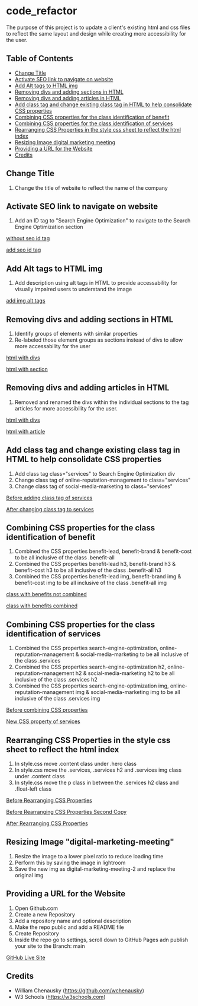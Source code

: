 # code_refactor

The purpose of this project is to update a client's existing html and css files to reflect the same layout and design while creating more accessibility for the user. 

## Table of Contents
* [Change Title](#change-title)
* [Activate SEO link to navigate on website](#activate-seo-link-to-navigate-on-website)
* [Add Alt tags to HTML img](#Add-Alt-tags-to-HTML-img)
* [Removing divs and adding sections in HTML](#Removing-divs-and-adding-sections-in-HTML)
* [Removing divs and adding articles in HTML](#Removing-divs-and-adding-articles-in-HTML)
* [Add class tag and change existing class tag in HTML to help consolidate CSS properties](#Add-class-tag-and-change-existing-class-tag-in-HTML-to-help-consolidate-CSS-properties)
* [Combining CSS properties for the class identification of benefit](#Combining-CSS-properties-for-the-class-identification-of-benefit)
* [Combining CSS properties for the class identification of services](#Combining-CSS-properties-for-the-class-identification-of-services)
* [Rearranging CSS Properties in the style css sheet to reflect the html index](#Rearranging-CSS-Properties-in-the-style-css-sheet-to-reflect-the-html-index)
* [Resizing Image digital marketing meeting](#Resizing-Image-digital-marketing-meeting)
* [Providing a URL for the Website](#Providing-a-URL-for-the-Website)
* [Credits](#credits)

## Change Title
1. Change the title of website to reflect the name of the company

## Activate SEO link to navigate on website
1. Add an ID tag to "Search Engine Optimization" to navigate to the Search Engine Optimization section

[without seo id tag](assets/images/without-seo-id-tag.png)

[add seo id tag](assets/images/add-seo-id-tag.png)

## Add Alt tags to HTML img
1. Add description using alt tags in HTML to provide accessability for visually impaired users to understand the image

[add img alt tags](assets/images/img-alt-tags.png)

## Removing divs and adding sections in HTML
1. Identify groups of elements with similar properties 
2. Re-labeled those element groups as sections instead of divs to allow more accessability for the user

[html with divs](assets/images/html-with-divs.png)  

[html with section](assets/images/html-with-sections.png)

## Removing divs and adding articles in HTML
1. Removed and renamed the divs within the individual sections to the tag articles for more accessibility for the user.

[html with divs](assets/images/html-without-articles.png)

[html with article](assets/images/html-with-articles.png)


## Add class tag and change existing class tag in HTML to help consolidate CSS properties
1. Add class tag class="services" to Search Engine Optimization div 
2. Change class tag of online-reputation-management to class="services" 
3. Change class tag of social-media-marketing to class="services" 

[Before adding class tag of services](assets/images/before-class-tag-services.png)  

[After changing class tag to services](assets/images/class-tag-services.png)


## Combining CSS properties for the class identification of benefit 
1. Combined the CSS properties benefit-lead, benefit-brand & benefit-cost to be all inclusive of the class .benefit-all
2. Combined the CSS properties benefit-lead h3, benefit-brand h3 & benefit-cost h3 to be all inclusive of the class .benefit-all h3
3. Combined the CSS properties benefit-lead img, benefit-brand img & benefit-cost img to be all inclusive of the class .benefit-all img

[class with benefits not combined](assets/images/benefits-css-before.png)  

[class with benefits combined](assets/images/benefits-css-after.png)

## Combining CSS properties for the class identification of services
1. Combined the CSS properties search-engine-optimization, online-reputation-management & social-media-marketing to be all inclusive of the class .services
2. Combined the CSS properties search-engine-optimization h2,  online-reputation-management h2 & social-media-marketing h2 to be all inclusive of the class .services h2
3. Combined the CSS properties search-engine-optimization img, online-reputation-management img & social-media-marketing img to be all inclusive of the class .services img

[Before combining CSS properties](assets/images/before-adding-services-css.png)  

[New CSS property of services](assets/images/new-css-services-property.png)

## Rearranging CSS Properties in the style css sheet to reflect the html index
1. In style.css move .content class under .hero class
2. In style.css move the .services, .services h2 and .services img class under .content class
3. In style.css move the p class in between the .services h2 class and .float-left class

[Before Rearranging CSS Properties](assets/images/before-rearrange-css.png)  

[Before Rearranging CSS Properties Second Copy](assets/images/before-rearrange-css-2.png)  

[After Rearranging CSS Properties](assets/images/after-rearrange-css.png)

## Resizing Image "digital-marketing-meeting"
1. Resize the image to a lower pixel ratio to reduce loading time 
2. Perform this by saving the image in lightroom
3. Save the new img as digital-marketing-meeting-2 and replace the original img


## Providing a URL for the Website
1. Open Github.com
2. Create a new Repository
3. Add a repository name and optional description
4. Make the repo public and add a README file
5. Create Repository
6. Inside the repo go to settings, scroll down to GitHub Pages adn publish your site to the Branch: main

[GitHub Live Site](https://marisanesmith.github.io/code_refactor/)

## Credits

* William Chenausky (https://github.com/wchenausky)
* W3 Schools (https://w3schools.com)

